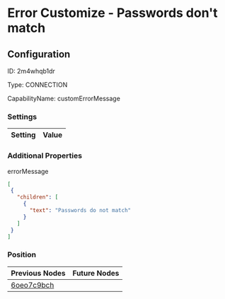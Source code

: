 # Error Customize - Passwords don&#39;t match
## Configuration
ID:  2m4whqb1dr

Type: CONNECTION 

CapabilityName: customErrorMessage

### Settings
| Setting | Value  |
| :------------------------ | ---------------------------------------- |
 




### Additional Properties
errorMessage
 ```json 
[
  {
    "children": [
      {
        "text": "Passwords do not match"
      }
    ]
  }
]
```




### Position
| Previous Nodes | Future Nodes |
| :------------- | ------------ |
| [6oeo7c9bch](./6oeo7c9bch.md) |  |
